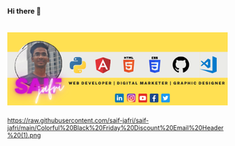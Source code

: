 ### Hi there 👋
# [![waylon walker header](https://raw.githubusercontent.com/saif-jafri/saif-jafri/main/Colorful%20Black%20Friday%20Discount%20Email%20Header%20(1).png)](https://instagram.com/saif_jafri_)
<!--
**saif-jafri/saif-jafri** is a ✨ _special_ ✨ repository because its `README.md` (this file) appears on your GitHub profile.

Here are some ideas to get you started:

- 🔭 I’m currently working on ...
- 🌱 I’m currently learning ...
- 👯 I’m looking to collaborate on ...
- 🤔 I’m looking for help with ...
- 💬 Ask me about ...
- 📫 How to reach me: ...
- 😄 Pronouns: ...
- ⚡ Fun fact: ...
-->
https://raw.githubusercontent.com/saif-jafri/saif-jafri/main/Colorful%20Black%20Friday%20Discount%20Email%20Header%20(1).png
